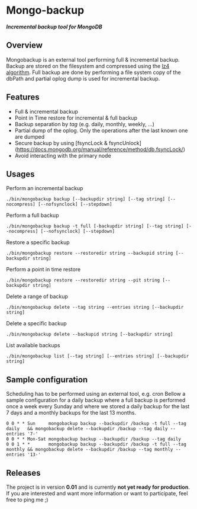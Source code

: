 # Mongo-backup
***Incremental backup tool for MongoDB***

## Overview
Mongobackup is an external tool performing full & incremental backup. Backup are stored on the filesystem and compressed using the [lz4 algorithm](https://code.google.com/p/lz4/). Full backup are done by performing a file system copy of the dbPath and partial oplog dump is used for incremental backup.

## Features
  * Full & incremental backup
  * Point in Time restore for incremental & full backup 
  * Backup separation by _tag_ (e.g. daily, monthly, weekly, ...)
  * Partial dump of the oplog. Only the operations after the last known one are dumped
  * Secure backup by using [fsyncLock & fsyncUnlock] (https://docs.mongodb.org/manual/reference/method/db.fsyncLock/)
  * Avoid interacting with the primary node

## Usages
Perform an incremental backup
```
./bin/mongobackup backup [--backupdir string] [--tag string] [--nocompress] [--nofsynclock] [--stepdown]
```
Perform a full backup         
```
./bin/mongobackup backup -t full [-backupdir string] [--tag string] [--nocompress] [--nofsynclock] [--stepdown]
```
Restore a specific backup
```
./bin/mongobackup restore --restoredir string --backupid string [--backupdir string]
```
Perform a point in time restore
```
./bin/mongobackup restore --restoredir string --pit string [--backupdir string]
```
Delete a range of backup
```
./bin/mongobackup delete --tag string --entries string [--backupdir string]
```
Delete a specific backup
```
./bin/mongobackup delete --backupid string [--backupdir string]
```
List available backups
```
./bin/mongobackup list [--tag string] [--entries string] [--backupdir string]
```

## Sample configuration

Scheduling has to be performed using an external tool, e.g. cron
Bellow a sample configuration for a daily backup where a full backup is performed once a week every Sunday and where we stored a daily backup for the last 7 days and a monthly backups for the last 13 months.
```cron
0 0 * * Sun     mongobackup backup --backupdir /backup -t full --tag daily   && mongobackup delete --backupdir /backup --tag daily --entries '7-'
0 0 * * Mon-Sat mongobackup backup --backupdir /backup --tag daily
0 0 1 * *       mongobackup backup --backupdir /backup -t full --tag monthly && mongobackup delete --backupdir /backup --tag monthly --entries '13-'
```

## Releases

The project is in version **0.01** and is currently **not yet ready for production**.
If you are interested and want more information or want to participate, feel free to ping me ;)
